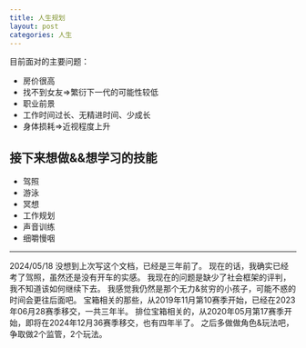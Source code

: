 ```yaml
---
title: 人生规划
layout: post
categories: 人生
---
```


目前面对的主要问题：
- 房价很高
- 找不到女友=>繁衍下一代的可能性较低
- 职业前景
- 工作时间过长、无精进时间、少成长
- 身体损耗=>近视程度上升

## 接下来想做&&想学习的技能
- 驾照
- 游泳
- 冥想
- 工作规划
- 声音训练
- 细嚼慢咽

---

2024/05/18
没想到上次写这个文档，已经是三年前了。
现在的话，我确实已经考了驾照，虽然还是没有开车的实感。
我现在的问题是缺少了社会框架的评判，我不知道该如何继续下去。
我感觉我仍然是那个无力&贫穷的小孩子，可能不惑的时间会更往后面吧。
宝箱相关的那些，从2019年11月第10赛季开始，已经在2023年06月28赛季移交，一共三年半。
排位宝箱相关的，从2020年05月第17赛季开始，即将在2024年12月36赛季移交，也有四年半了。
之后多做做角色&玩法吧，争取做2个监管，2个玩法。